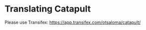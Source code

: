 Translating Catapult
====================

Please use Transifex: https://app.transifex.com/otsaloma/catapult/
